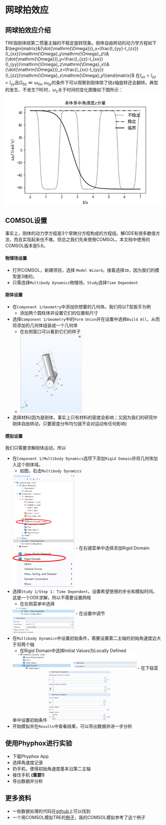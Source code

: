 # 网球拍效应

## 网球拍效应介绍
TRE指刚体绕第二惯量主轴的不稳定旋转现象。刚体自由转动的动力学方程如下
$\begin{matrix}&{\dot{\mathrm{\Omega}}}_x=\frac{I_{yy}-I_{zz}}{I_{xx}}\mathrm{\Omega}_y\mathrm{\Omega}_z\\&{\dot{\mathrm{\Omega}}}_y=\frac{I_{zz}-I_{xx}}{I_{yy}}\mathrm{\Omega}_z\mathrm{\Omega}_x\\&{\dot{\mathrm{\Omega}}}_z=\frac{I_{xx}-I_{yy}}{I_{zz}}\mathrm{\Omega}_x\mathrm{\Omega}_y\\\end{matrix}$
在$I_{xx}<I_{zz}<I_{yy}$且$\Omega_{0z}\ll \omega_{0x}, \omega_{0y}$的条件下可以观察到刚体除了绕z轴旋转还会翻转。典型的发生、不发生TRE时，$\omega_z$关于时间的变化图像如下图所示：
![](./images/flip-stable_modes_omega.png)

## COMSOL设置
事实上，刚体的动力学方程是3个常微分方程构成的方程组。解ODE有很多数值方法，而且实现起来也不难。但总之我们先来使用COMSOL。本文档中使用的COMSOL版本是5.6。

#### 物理场设置
- 打开COMSOL，新建项目，选择 `Model Wizard`，接着选择`3D`，因为我们的模型是3维的。
- 只需选择`Multibody Dynamics`物理场，`Study`选择`Time Dependent`

#### 刚体设置
- 在`Component 1/Geometry`中添加你想要的几何体。我们将以T型扳手为例
  - 添加两个圆柱体并设置它们的位置和尺寸
- 选择`Component 1/Geometry`中的`Form Union`并在设置中选择`Build All`，从而将添加的几何体组装成一个几何体
  - 在右侧窗口可以看到它们的样子
  - <img src="./images/geometry.png" width=200>
- 选择材料(因为是刚体，事实上只有材料的密度会影响；又因为我们的研究中刚体自由转动，只要密度分布均匀就不会对运动有任何影响)

#### 模拟设置
我们只需要求解刚体运动，所以
- 在`Component 1/Multibody Dynamics`选项下添加`Rigid Domain`并将几何体加入这个刚体域。
  - 如图，右击`Multibody Dynamics`
   <img src="./images/rigidDomain.png" width=200>
  - 在右键菜单中选择添加Rigid Domain
   <img src="./images/rigidDomain2.png" width=200>
- 选择`Study 1/Step 1: Time Dependent`，设置希望使用的步长和模拟时间。这是一个ODE求解，所以不需要设置网格
  - 在左侧菜单中选择
   <img src="./images/solver1.png" width=200>
  - 在设置中调节
   <img src="./images/solver2.png" width=200>
- 在`Multibody Dynamics`中设置初始条件，需要设置第二主轴的初始角速度远大于另两个轴
  - 在Rigid Domain中选择Initial Values为Locally Defined
  <img src="./images/initVal.png" width=400>
  - 在下级菜单中设置初始条件
  <img src="./images/initVal2.png" width=200>
- 开始模拟并在`Results`中查看结果，可以导出数据并进一步分析

## 使用Phyphox进行实验
- 下载Phyphox App
- 选择角速度记录
- 扔手机，使得初始角速度基本沿第二主轴
- 接住手机 **(重要!)**
- 导出数据并分析

## 更多资料

- 一些数据处理的代码在[github]()上可以找到
- 一个用COMSOL模拟TRE的[例子](https://www.comsol.com/blogs/why-do-tennis-rackets-tumble-the-dzhanibekov-effect-explained/)，我的COMSOL模拟参考了这个例子